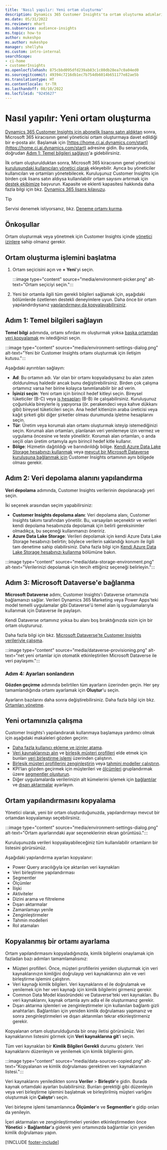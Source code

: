 ```yaml
---
title: 'Nasıl yapılır: Yeni ortam oluşturma'
description: Dynamics 365 Customer Insights'ta ortam oluşturma adımları.
ms.date: 05/31/2022
ms.reviewer: mhart
ms.subservice: audience-insights
ms.topic: how-to
author: mukeshpo
ms.author: mukeshpo
manager: shellyha
ms.custom: intro-internal
searchScope:
- ci-home
- customerInsights
ms.openlocfilehash: 875cbbd095dfd239ab83c1c80db28ea7c0a04ed0
ms.sourcegitcommit: 49394c7216db1ec7b754db6014b651177e82ae5b
ms.translationtype: HT
ms.contentlocale: tr-TR
ms.lasthandoff: 08/10/2022
ms.locfileid: "9245627"
---
```

# <a name="how-to-create-a-new-environment"></a>Nasıl yapılır: Yeni ortam oluşturma

[Dynamics 365 Customer Insights için abonelik lisansı satın aldıktan](paid-license.md) sonra, Microsoft 365 kiracısının genel yöneticisi ortam oluşturmaya davet edildiği bir e-posta alır. Başlamak için [https://home.ci.ai.dynamics.com/start](https://home.ci.ai.dynamics.com/start) adresine gidin. Bu senaryoda, doğrudan [Adım 1: Temel bilgileri sağlayın](#step-1-provide-basic-information)'a gidebilirsiniz.

İlk ortam oluşturulduktan sonra, Microsoft 365 kiracısının genel yöneticisi [kuruluşundaki kullanıcıları yönetici olarak](permissions.md) ekleyebilir. Ayrıca bu yöneticiler kullanıcıları ve ortamları yönetebilecek. Kuruluşunuz Customer Insights için birden çok lisans satın aldıysa kullanılabilir ortam sayısını artırmak için [destek ekibimize](https://go.microsoft.com/fwlink/?linkid=2079641) başvurun. Kapasite ve eklenti kapasitesi hakkında daha fazla bilgi için bkz. [Dynamics 365 lisans kılavuzu](https://go.microsoft.com/fwlink/?LinkId=866544).

> [!TIP]
> Servisi denemek istiyorsanız, bkz. [Deneme ortamı kurma](trial-signup.md).

## <a name="prerequisites"></a>Önkoşullar

Ortam oluşturmak veya yönetmek için Customer Insights içinde [yönetici izinlere](permissions.md) sahip olmanız gerekir.

## <a name="start-the-environment-creation-process"></a>Ortam oluşturma işlemini başlatma

1. Ortam seçicisini açın ve **+ Yeni**'yi seçin.
  
   :::image type="content" source="media/environment-picker.png" alt-text="Ortam seçiciyi seçin.":::

1. Yeni bir ortamla ilgili tüm gerekli bilgileri sağlamak için, aşağıdaki bölümlerde özetlenen destekli deneyimlere uyun. Daha önce bir ortam yapılandırdıysanız [yapılandırmayı da kopyalayabilirsiniz](#copy-the-environment-configuration).

## <a name="step-1-provide-basic-information"></a>Adım 1: Temel bilgileri sağlayın

**Temel bilgi** adımında, ortamı sıfırdan mı oluşturmak yoksa [başka ortamdan veri kopyalamak](#copy-the-environment-configuration) mı istediğinizi seçin.

   :::image type="content" source="media/environment-settings-dialog.png" alt-text="Yeni bir Customer Insights ortamı oluşturmak için iletişim kutusu.":::

Aşağıdaki ayrıntıları sağlayın:

- **Ad**: Bu ortamın adı. Var olan bir ortamı kopyaladıysanız bu alan zaten doldurulmuş haldedir ancak bunu değiştirebilirsiniz. Birden çok çalışma ortamınız varsa her birine kolayca tanımlanabilir bir ad verin.
- **İşinizi seçin**: Yeni ortam için birincil hedef kitleyi seçin. Bireysel tüketiciler (B-C) veya [iş hesapları](work-with-business-accounts.md) (B-B) ile çalışabilirsiniz. Kuruluşunuz çoğunlukla bireylerle iş yapıyorsa (ör. perakendeci veya kahve dükkanı gibi) bireysel tüketicileri seçin. Ana hedef kitlenizin araba üreticisi veya kağıt şirketi gibi diğer şirketler olması durumunda işletme hesaplarını seçin.
- **Tür**: Üretim veya korumalı alan ortamı oluşturmak isteyip istemediğinizi seçin. Korumalı alan ortamları, planlanan veri yenilemeye izin vermez ve uygulama öncesine ve teste yöneliktir. Korumalı alan ortamları, o anda seçili olan üretim ortamıyla aynı birincil hedef kitle kullanır.
- **Bölge**: Hizmetin dağıtıldığı ve barındırıldığı bölge. [Kendi Azure Data Lake Storage hesabınızı kullanmak](own-data-lake-storage.md) veya [mevcut bir Microsoft Dataverse kuruluşuna bağlanmak için](customer-insights-dataverse.md) Customer Insights ortamının aynı bölgede olması gerekir.

## <a name="step-2-configure-data-storage"></a>Adım 2: Veri depolama alanını yapılandırma

**Veri depolama** adımında, Customer Insights verilerinin depolanacağı yeri seçin.

İki seçenek arasından seçim yapabilirsiniz:

- **Customer Insights depolama alanı**: Veri depolama alanı, Customer Insights takımı tarafından yönetilir. Bu, varsayılan seçenektir ve verileri kendi depolama hesabınızda depolamak için belirli gereksinimler olmadıkça, bu seçeneği kullanmanızı öneririz.
- **Azure Data Lake Storage**: Verileri depolamak için kendi Azure Data Lake Storage hesabınızı belirtin; böylece verilerin saklandığı konum ile ilgili tam denetime sahip olabilirsiniz. Daha fazla bilgi için [Kendi Azure Data Lake Storage hesabınızı kullanma](own-data-lake-storage.md) bölümüne bakın.

:::image type="content" source="media/data-storage-environment.png" alt-text="Verilerinizi depolamak için tercih ettiğiniz seçeneği belirleyin.":::

## <a name="step-3-connect-to-microsoft-dataverse"></a>Adım 3: Microsoft Dataverse'e bağlanma

**Microsoft Dataverse** adımı, Customer Insights'ı Dataverse ortamınızla bağlamanızı sağlar. Verileri Dynamics 365 Marketing veya Power Apps'teki model temelli uygulamalar gibi Dataverse'ü temel alan iş uygulamalarıyla kullanmak için Dataverse ile paylaşın.

Kendi Dataverse ortamınız yoksa bu alanı boş bıraktığınızda sizin için bir ortam oluştururuz.

Daha fazla bilgi için bkz. [Microsoft Dataverse'te Customer Insights verileriyle çalışma](customer-insights-dataverse.md).

:::image type="content" source="media/dataverse-provisioning.png" alt-text="net yeni ortamlar için otomatik etkinleştirilen Microsoft Dataverse ile veri paylaşımı.":::

### <a name="step-4-finalize-the-settings"></a>Adım 4: Ayarları sonlandırın

**Gözden geçirme** adımında belirtilen tüm ayarların üzerinden geçin. Her şey tamamlandığında ortamı ayarlamak için **Oluştur**'u seçin.

Ayarların bazılarını daha sonra değiştirebilirsiniz. Daha fazla bilgi için bkz. [Ortamları yönetme](manage-environments.md).

## <a name="work-with-your-new-environment"></a>Yeni ortamınızla çalışma

Customer Insights'ı yapılandırarak kullanmaya başlamaya yardımcı olmak için aşağıdaki makaleleri gözden geçirin:

- [Daha fazla kullanıcı ekleme ve izinler atama](permissions.md).
- [Veri kaynaklarınızı alın](data-sources.md) ve [birleşik müşteri profilleri](customer-profiles.md) elde etmek için bunları [veri birleştirme işlemi](data-unification.md) üzerinden çalıştırın.
- [Birleşik müşteri profillerini zenginleştirin](enrichment-hub.md) veya [tahmini modeller çalıştırın](predictions-overview.md).
- KPI'ları gözden geçirmek için müşterileri ve [ölçümleri](measures.md) gruplandırmak üzere [segmentler oluşturun](segments.md).
- Diğer uygulamalarda verilerinizin alt kümelerini işlemek için [bağlantılar](connections.md) ve [dışarı aktarmalar](export-destinations.md) ayarlayın.

## <a name="copy-the-environment-configuration"></a>Ortam yapılandırmasını kopyalama

Yönetici olarak, yeni bir ortam oluşturduğunuzda, yapılandırmayı mevcut bir ortamdan kopyalamayı seçebilirsiniz.

:::image type="content" source="media/environment-settings-dialog.png" alt-text="Ortam ayarlarındaki ayar seçeneklerinin ekran görüntüsü.":::

Kuruluşunuzda verileri kopyalayabileceğiniz tüm kullanılabilir ortamların bir listesini görürsünüz.

Aşağıdaki yapılandırma ayarları kopyalanır:

- Power Query aracılığıyla içe aktarılan veri kaynakları
- Veri birleştirme yapılandırması
- Segmentler
- Ölçümler
- İlişki
- Aktiviteler
- Dizini arama ve filtreleme
- Dışarı aktarmalar
- Zamanlamayı yenile
- Zenginleştirmeler
- Tahmin modelleri
- Rol atamaları

## <a name="set-up-a-copied-environment"></a>Kopyalanmış bir ortamı ayarlama

Ortam yapılandırmasını kopyaladığınızda, kimlik bilgilerini onaylamak için fazladan bazı adımları tamamlamalısınız:

- Müşteri profilleri. Önce, müşteri profillerini yeniden oluşturmak için veri kaynaklarınızın kimliğini doğrulayıp veri kaynaklarınızı alın ve veri birleştirme işlemini çalıştırın.
- Veri kaynağı kimlik bilgileri. Veri kaynaklarını el ile doğrulamak ve yenilemek için her veri kaynağı için kimlik bilgilerini girmeniz gerekir.
- Common Data Model klasöründeki ve Dataverse'teki veri kaynakları. Bu veri kaynaklarını, kaynak ortamla aynı adla el ile oluşturmanız gerekir.
- Dışarı aktarma işlemleri ve zenginleştirmeler için kullanılan bağlantı gizli anahtarları. Bağlantıları için yeniden kimlik doğrulaması yapmanız ve sonra zenginleştirmeleri ve dışarı aktarımları tekrar etkinleştirmeniz gerekir.

Kopyalanan ortam oluşturulduğunda bir onay iletisi görürsünüz. Veri kaynaklarının listesini görmek için **Veri kaynaklarına git**'i seçin.

Tüm veri kaynakları bir **Kimlik Bilgileri Gerekli** durumu gösterir. Veri kaynaklarını düzenleyin ve yenilemek için kimlik bilgilerini girin.

:::image type="content" source="media/data-sources-copied.png" alt-text="Kopyalanan ve kimlik doğrulaması gerektiren veri kaynaklarının listesi.":::

Veri kaynaklarını yeniledikten sonra **Veriler** > **Birleştir**'e gidin. Burada kaynak ortamdaki ayarları bulabilirsiniz. Bunları gerektiği gibi düzenleyin veya veri birleştirme işlemini başlatmak ve birleştirilmiş müşteri varlığını oluşturmak için **Çalıştır**'ı seçin.

Veri birleşme işlemi tamamlanınca **Ölçümler**'e ve **Segmentler**'e gidip onları da yenileyin.

İçeri aktarmaları ve zenginleştirmeleri yeniden etkinleştirmeden önce **Yönetici** > **Bağlantılar**'a giderek yeni ortamınızda bağlantılar için yeniden kimlik doğrulaması yapın.

[!INCLUDE [footer-include](includes/footer-banner.md)]
